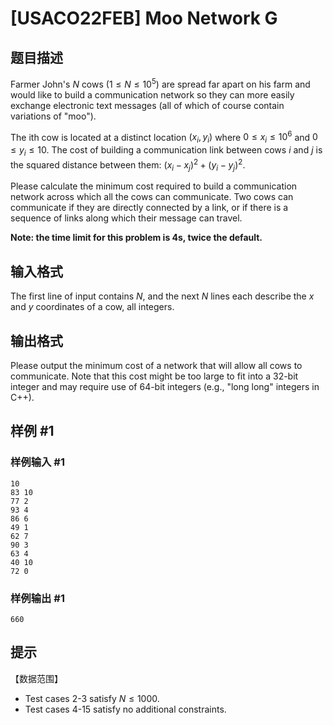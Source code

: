 # [USACO22FEB] Moo Network G

## 题目描述

Farmer John's $N$ cows $(1≤N≤10^5)$ are spread far apart on his farm and would like to build a communication network so they can more easily exchange electronic text messages (all of which of course contain variations of "moo").

The ith cow is located at a distinct location $(x_i,y_i)$ where $0≤x_i≤10^6$ and $0≤y_i≤10$. The cost of building a communication link between cows $i$ and $j$ is the squared distance between them: $(x_i-x_j)^2+(y_i-y_j)^2$.

Please calculate the minimum cost required to build a communication network across which all the cows can communicate. Two cows can communicate if they are directly connected by a link, or if there is a sequence of links along which their message can travel.

**Note: the time limit for this problem is 4s, twice the default.**

## 输入格式

The first line of input contains $N$, and the next $N$ lines each describe the $x$ and $y$ coordinates of a cow, all integers.

## 输出格式

Please output the minimum cost of a network that will allow all cows to communicate. Note that this cost might be too large to fit into a 32-bit integer and may require use of 64-bit integers (e.g., "long long" integers in C++).

## 样例 #1

### 样例输入 #1
```
10
83 10
77 2
93 4
86 6
49 1
62 7
90 3
63 4
40 10
72 0
```

### 样例输出 #1

```
660
```

## 提示

【数据范围】

- Test cases 2-3 satisfy $N≤1000$.
- Test cases 4-15 satisfy no additional constraints.
